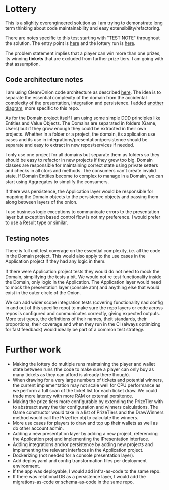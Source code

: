 # Lottery

This is a slighlty overengineered solution as I am trying to demonstrate long term thinking about code maintainability and easy extensibility/refactoring. 

There are notes specific to this test starting with "TEST NOTE" throughout the solution. The entry point is [here](/lottery.presentation.console/Program.cs) and the lottery run is [here](/lottery.application/ConsoleSingleRun.cs).

The problem statement implies that a player can win more than one prizes, its winning __tickets__ that are excluded from further prize tiers. I am going with that assumption.

## Code architecture notes
I am using Clean/Onion code architecture as described [here](https://blog.cleancoder.com/uncle-bob/2012/08/13/the-clean-architecture.html). 
The idea is to separate the essential complexity of the domain from the accidental complexity of the presentation, integration and persistence.
I added [another diagram](/docs/onion.png), more specific to this repo.

As for the Domain project itself I am using some simple DDD principles like Entities and Value Objects. 
The Domains are separated in folders (Game, Users) but if they grow enough they could be extracted in their own projects. Whether in a folder or a project, 
the domain, its application use cases and its use in integrations/presentation/persistence should be separate and easy to extract in new repos/services if needed. 

I only use one project for all domains but separate them as folders so they should be easy to refactor in new projects if they grew too big. 
Domain classes are responsible for maintaining correct state using private setters and checks in all ctors and methods. The consumers can't create invalid state.
If Domain Entities become to complex to manage in a Domain, we can start using Aggregates to simplify the consumers.

If there was persistence, the Application layer would be responsible for mapping the Domain objects to the persistence objects and passing 
them along between layers of the onion.

I use business logic exceptions to communicate errors to the presentation layer but exception based control flow
is not my preference. I would prefer to use a Result type or similar.

## Testing notes
There is full unit test coverage on the essential complexity, i.e. all the code in the Domain project. This would also apply to the use cases 
in the Application project if they had any logic in them. 

If there were Application project tests they would do not need to mock the Domain, simplifying the tests a bit. We would not re test functionality 
inside the Domain, only logic in the Application. 
The Application layer would need to mock the presentation layer (console atm) and anything else that would exist in the outer circle of the Onion. 

We can add wider scope integration tests (covering functionality nad config in and out of this specific repo) to make sure the repo layers or code across 
repos is configured and communicates correctly, giving expected outputs. More test types, the definitions of their names, theit standards, their proportions, 
their coverage and when they run in the CI (always optimizing for fast feedback) would ideally be part of a common test strategy. 


# Further work
- Making the lottery do multiple runs maintaining the player and wallet state between runs (the code to make sure a player can only buy as many tickets as they can afford is already there though).
- When drawing for a very large numbers of tickets and potential winners, the current implementation may not scale well for CPU performance as we perform a full scan of the ticket list for each ticket draw. We could trade more latency with more RAM or external persitence.
- Making the prize tiers more configurable by extending the PrizeTier with to abstreact away the tier configuration and winners calculations. The Game constructor would take in a list of PrizeTiers and the DrawWinners method would call the PrizeTier obj to calculate the winners.
- More use cases for players to draw and top up their wallets as well as do other account admin.
- Adding a new presentation layer by adding a new project, referencing the Application proj and implementing the IPresentation interface. 
- Adding integrations and/or persistence by adding new projects and implementing the relevant interfaces in the Application project. 
- Dockerizing (not needed for a console presentation layer).
- Add deploy.yaml and config transformation files per deployment environment.
- If the app was deployable, I would add infra-as-code to the same repo.
- If there was relational DB as a persistence layer, I would add the migrations-as-code or schema-as-code in the same repo.
